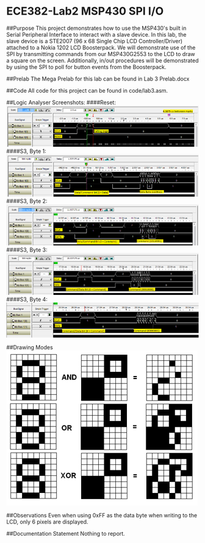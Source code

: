 ECE382-Lab2 MSP430 SPI I/O
======================================

##Purpose
This project demonstrates how to use the MSP430's built in Serial Peripheral Interface to interact with a slave device. In this lab, the slave device is a STE2007 (96 x 68 Single Chip LCD Controller/Driver) attached to a Nokia 1202 LCD Boosterpack. We will demonstrate use of the SPI by transmitting commands from our MSP430G2553 to the LCD to draw a square on the screen. Additionally, in/out procedures will be demonstrated by using the SPI to poll for button events from the Boosterpack.

##Prelab
The Mega Prelab for this lab can be found in Lab 3 Prelab.docx

##Code
All code for this project can be found in code/lab3.asm.

##Logic Analyser Screenshots:
####Reset:
![alt text](https://github.com/jniquette/ECE382-Lab3/blob/master/img/RESET.png "Reset")
####S3, Byte 1:
![alt text](https://github.com/jniquette/ECE382-Lab3/blob/master/img/S3_byte1.png "S3_Byte1")
####S3, Byte 2:
![alt text](https://github.com/jniquette/ECE382-Lab3/blob/master/img/S3_byte2.png "S3_Byte2")
####S3, Byte 3:
![alt text](https://github.com/jniquette/ECE382-Lab3/blob/master/img/S3_byte3.png "S3_Byte3")
####S3, Byte 4:
![alt text](https://github.com/jniquette/ECE382-Lab3/blob/master/img/S3_byte4.png "S3_Byte4")

##Drawing Modes
![alt text](https://github.com/jniquette/ECE382-Lab3/blob/master/img/Drawing%20Modes.png "Drawing Modes")

##Observations
Even when using 0xFF as the data byte when writing to the LCD, only 6 pixels are displayed.


##Documentation Statement
Nothing to report.